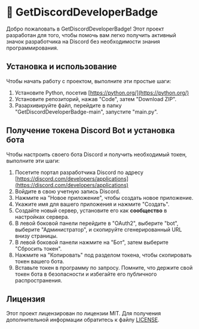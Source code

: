 # 🌈 GetDiscordDeveloperBadge

Добро пожаловать в GetDiscordDeveloperBadge! Этот проект разработан для того, чтобы помочь вам легко получить активный значок разработчика на Discord без необходимости знания программирования.

## Установка и использование

Чтобы начать работу с проектом, выполните эти простые шаги:

1. Установите Python, посетив [https://python.org/](https://python.org/)
2. Установите репозиторий, нажав "Code", затем "Download ZIP".
3. Разархивируйте файл, перейдите в папку "GetDiscordDeveloperBadge-main", запустите "main.py".

## Получение токена Discord Bot и установка бота

Чтобы настроить своего бота Discord и получить необходимый токен, выполните эти шаги:

1. Посетите портал разработчика Discord по адресу [https://discord.com/developers/applications](https://discord.com/developers/applications)
2. Войдите в свою учетную запись Discord.
3. Нажмите на "Новое приложение", чтобы создать новое приложение.
4. Укажите имя для вашего приложения и нажмите "Создать".
5. Создайте новый сервер, установите его как **сообщество** в настройках сервера.
6. В левой боковой панели перейдите в "OAuth2", выберите "bot", выберите "Администратор", и скопируйте сгенерированный URL внизу страницы.
7. В левой боковой панели нажмите на "Бот", затем выберите "Сбросить токен".
8. Нажмите на "Копировать" под разделом токена, чтобы скопировать токен вашего бота.
9. Вставьте токен в программу по запросу. Помните, что держите свой токен бота в безопасности и избегайте его публичного распространения.

## Лицензия

Этот проект лицензирован по лицензии MIT. Для получения дополнительной информации обратитесь к файлу [LICENSE](../LICENSE).